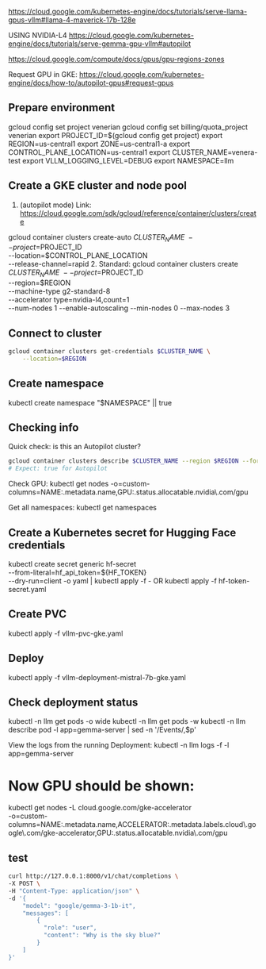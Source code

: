https://cloud.google.com/kubernetes-engine/docs/tutorials/serve-llama-gpus-vllm#llama-4-maverick-17b-128e

USING NVIDIA-L4
https://cloud.google.com/kubernetes-engine/docs/tutorials/serve-gemma-gpu-vllm#autopilot

https://cloud.google.com/compute/docs/gpus/gpu-regions-zones

Request GPU in GKE: https://cloud.google.com/kubernetes-engine/docs/how-to/autopilot-gpus#request-gpus

## Prepare environment
gcloud config set project venerian
gcloud config set billing/quota_project venerian
export PROJECT_ID=$(gcloud config get project)
export REGION=us-central1
export ZONE=us-central1-a
export CONTROL_PLANE_LOCATION=us-central1
export CLUSTER_NAME=venera-test
export VLLM_LOGGING_LEVEL=DEBUG
export NAMESPACE=llm

## Create a GKE cluster and node pool
1. (autopilot mode)
Link: https://cloud.google.com/sdk/gcloud/reference/container/clusters/create
<!-- gcloud container clusters create-auto $CLUSTER_NAME \
    --project=$PROJECT_ID \
    --region=$REGION \
    --release-channel=rapid -->
gcloud container clusters create-auto $CLUSTER_NAME \
    --project=$PROJECT_ID \
    --location=$CONTROL_PLANE_LOCATION \
    --release-channel=rapid
2. Standard:
gcloud container clusters create $CLUSTER_NAME \
    --project=$PROJECT_ID \
    --region=$REGION \
    --machine-type g2-standard-8 \
    --accelerator type=nvidia-l4,count=1 \
    --num-nodes 1 --enable-autoscaling --min-nodes 0 --max-nodes 3
## Connect to cluster
```bash
gcloud container clusters get-credentials $CLUSTER_NAME \
    --location=$REGION
```

## Create namespace
kubectl create namespace "$NAMESPACE" || true

## Checking info
Quick check: is this an Autopilot cluster?
```bash
gcloud container clusters describe $CLUSTER_NAME --region $REGION --format='value(autopilot.enabled)'
# Expect: true for Autopilot
```
Check GPU:
kubectl get nodes -o=custom-columns=NAME:.metadata.name,GPU:.status.allocatable.nvidia\\.com/gpu

Get all namespaces:
kubectl get namespaces

## Create a Kubernetes secret for Hugging Face credentials
kubectl create secret generic hf-secret \
    --from-literal=hf_api_token=${HF_TOKEN} \
    --dry-run=client -o yaml | kubectl apply -f -
OR
kubectl apply -f hf-token-secret.yaml

## Create PVC
kubectl apply -f vllm-pvc-gke.yaml

## Deploy
kubectl apply -f vllm-deployment-mistral-7b-gke.yaml

## Check deployment status
kubectl -n llm get pods -o wide
kubectl -n llm get pods -w
kubectl -n llm describe pod -l app=gemma-server | sed -n '/Events/,$p'

View the logs from the running Deployment:
kubectl -n llm logs -f -l app=gemma-server

# Now GPU should be shown:
kubectl get nodes -L cloud.google.com/gke-accelerator \
  -o=custom-columns=NAME:.metadata.name,ACCELERATOR:.metadata.labels.cloud\\.google\\.com/gke-accelerator,GPU:.status.allocatable.nvidia\\.com/gpu


## test
```bash
curl http://127.0.0.1:8000/v1/chat/completions \
-X POST \
-H "Content-Type: application/json" \
-d '{
    "model": "google/gemma-3-1b-it",
    "messages": [
        {
          "role": "user",
          "content": "Why is the sky blue?"
        }
    ]
}'
```